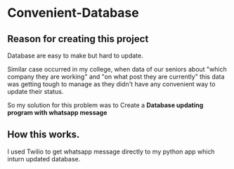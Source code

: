 # Convenient-Database

## Reason for creating this project 

Database are easy to make but hard to update. 

Similar case occurred in my college, when data of our seniors about "which company they are working" and "on what post they are currently" this data was getting tough to manage as they didn't have any convenient way to update their status.

So my solution for this problem was to Create a **Database updating program with whatsapp message**


## How this works.

I used Twilio to get whatsapp message directly to my python app which inturn updated database.
